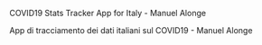 COVID19 Stats Tracker App for Italy - Manuel Alonge

App di tracciamento dei dati italiani sul COVID19 - Manuel Alonge
